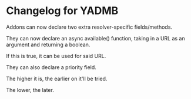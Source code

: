 # Changelog for YADMB

Addons can now declare two extra resolver-specific fields/methods.

They can now declare an async available() function, taking in a URL as an argument and returning a boolean.

If this is true, it can be used for said URL.

They can also declare a priority field.

The higher it is, the earlier on it'll be tried.

The lower, the later.